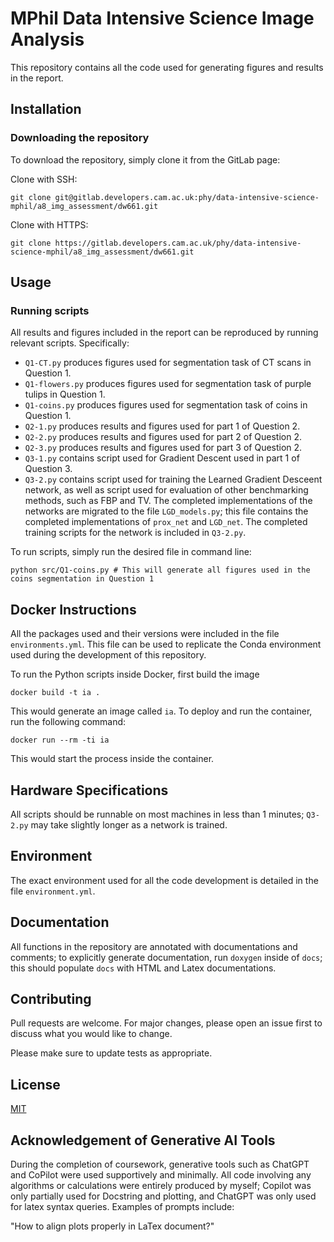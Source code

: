 # MPhil Data Intensive Science Image Analysis

This repository contains all the code used for generating figures and results in the report.

## Installation
### Downloading the repository

To download the repository, simply clone it from the GitLab page:

Clone with SSH:
```
git clone git@gitlab.developers.cam.ac.uk:phy/data-intensive-science-mphil/a8_img_assessment/dw661.git
```

Clone with HTTPS:
```
git clone https://gitlab.developers.cam.ac.uk/phy/data-intensive-science-mphil/a8_img_assessment/dw661.git
```

## Usage
### Running scripts
All results and figures included in the report can be reproduced by running relevant scripts. Specifically:
- `Q1-CT.py` produces figures used for segmentation task of CT scans in Question 1.
- `Q1-flowers.py` produces figures used for segmentation task of purple tulips in Question 1.
- `Q1-coins.py` produces figures used for segmentation task of coins in Question 1.
- `Q2-1.py` produces results and figures used for part 1 of Question 2.
- `Q2-2.py` produces results and figures used for part 2 of Question 2.
- `Q2-3.py` produces results and figures used for part 3 of Question 2.
- `Q3-1.py` contains script used for Gradient Descent used in part 1 of Question 3.
- `Q3-2.py` contains script used for training the Learned Gradient Desceent network, as well as script used for evaluation of other benchmarking methods, such as FBP and TV. The completed implementations of the networks are migrated to the file `LGD_models.py`; this file contains the completed implementations of `prox_net` and `LGD_net`. The completed training scripts for the network is included in `Q3-2.py`.

To run scripts, simply run the desired file in command line:

```{Python}
python src/Q1-coins.py # This will generate all figures used in the coins segmentation in Question 1
```

## Docker Instructions
All the packages used and their versions were included in the file `environments.yml`. This file can be used to replicate the Conda environment used during the development of this repository.

To run the Python scripts inside Docker, first build the image

```
docker build -t ia .
```
This would generate an image called `ia`. To deploy and run the container, run the following command:

```
docker run --rm -ti ia
```
This would start the process inside the container.

## Hardware Specifications
All scripts should be runnable on most machines in less than 1 minutes; `Q3-2.py` may take slightly longer as a network is trained.

## Environment
The exact environment used for all the code development is detailed in the file `environment.yml`.

## Documentation
All functions in the repository are annotated with documentations and comments; to explicitly generate documentation, run `doxygen` inside of `docs`; this should populate `docs` with HTML and Latex documentations.

## Contributing
Pull requests are welcome. For major changes, please open an issue first
to discuss what you would like to change.

Please make sure to update tests as appropriate.

## License

[MIT](https://choosealicense.com/licenses/mit/)

## Acknowledgement of Generative AI Tools
During the completion of coursework, generative tools such as ChatGPT and CoPilot were used supportively and minimally. All code involving any algorithms or calculations were entirely produced by myself; Copilot was only partially used for Docstring and plotting, and ChatGPT was only used for latex syntax queries. Examples of prompts include:

"How to align plots properly in LaTex document?"